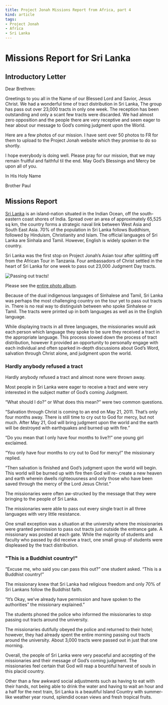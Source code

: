 ```yaml
---
title: Project Jonah Missions Report from Africa, part 4
kind: article
tags:
- Project Jonah
- Africa
- Sri Lanka
---
```

# Missions Report for Sri Lanka

## Introductory Letter

Dear Brethren:

Greetings to you all in the Name of our Blessed Lord and Savior, Jesus
Christ.  We had a wonderful time of tract distribution in Sri Lanka,
The group has pass out over 23,000 tracts in only one week. The reception
has been outstanding and only a scant few tracts were discarded. We had
almost zero opposition and the people there are very receptive and seem
eager to hear about our message to God&rsquo;s coming judgment upon the World.

Here are a few photos of our mission.  I have sent over 50 photos to FR
for them to upload to the Project Jonah website which they promise to
do so shortly.

I hope everybody is doing well. Please pray for our mission, that we
may remain fruitful and faithful til the end. May God&rsquo;s Blessings and
Mercy be upon all of you.

In His Holy Name

Brother Paul

## Missions Report

[Sri Lanka](http://en.wikipedia.org/wiki/Sri_Lanka)
is an island-nation situated in the Indian Ocean, off the
south-eastern coast shores of India. Spread over an area of approximately
65,525 sq km, the country forms a strategic naval link between West Asia
and South East Asia. 70% of the population in Sri Lanka follows Buddhism,
followed by Hinduism, Christianity and Islam. The official languages of
Sri Lanka are Sinhala and Tamil. However, English is widely spoken in
the country.

Sri Lanka was the first stop on Project Jonah’s Asian tour after
splitting off from the African Tour in Tanzania.  Four ambassadors of
Christ settled in the heart of Sri Lanka for one week to pass out 23,000
Judgment Day tracts.

![Passing out tracts](http://www.ebiblefellowship.com/gallery/d/3989-2/SteveScottShri.jpg)!

Please see the [entire photo album](http://www.ebiblefellowship.com/gallery/v/project_jonah/sri_lanka_tract_trip/).

Because of the dual indigenous languages of Sinhalese and Tamil, Sri
Lanka was perhaps the most challenging country on the tour yet to pass
out tracts in.  There is no real way to distinguish between who spoke
Sinhalese or Tamil. The tracts were printed up in both languages as well
as in the English language.

While displaying tracts in all three languages, the missionaries would
ask each person which language they spoke to be sure they received a
tract in the appropriate language.  This process slowed down the process
of tract distribution, however it provided an opportunity to personally
engage with each individual and often sparked in-depth discussions about
God’s Word, salvation through Christ alone, and judgment upon the world.

### Hardly anybody refused a tract

Hardly anybody refused a tract and almost none were thrown away.

Most people in Sri Lanka were eager to receive a tract and were very
interested in the subject matter of God’s coming Judgment.

“What should I do?” or What does this mean?” were two common
questions.

“Salvation through Christ is coming to an end on May 21, 2011. That’s
only four months away. There is still time to cry out to God for mercy,
but not much. After May 21, God will bring judgment upon the world and
the earth will be destroyed with earthquakes and burned up with fire.”

“Do you mean that I only have four months to live?!” one young girl
exclaimed.

“You only have four months to cry out to God for mercy!” the missionary
replied.

“Then salvation is finished and God’s judgment upon the world will
begin. This world will be burned up with fire then God will re- create
a new heaven and earth wherein dwells righteousness and only those who
have been saved through the mercy of the Lord Jesus Christ.”

The missionaries were often aw-strucked by the message that they were
bringing to the people of Sri Lanka.

The missionaries were able to pass out every single tract in all three
languages with very little resistance.

One small exception was a situation at the university where the
missionaries were granted permission to pass out tracts just outside
the entrance gate.  A missionary was posted at each gate. While the
majority of students and faculty who passed by did receive a tract,
one small group of students were displeased by the tract distribution.

### "This is a Buddhist country!"

“Excuse me, who said you can pass this out?” one student
asked. “This is a Buddhist country!”

The missionary knew that Sri Lanka had religious freedom and only 70%
of Sri Lankans follow the Buddhist faith.

“It’s Okay, we’ve already have permission and have spoken to the
authorities” the missionary explained.”

The students phoned the police who informed the missionaries to stop
passing out tracts around the university.

The missionaries dutifully obeyed the police and returned to their hotel;
however, they had already spent the entire morning passing out tracts
around the university. About 3,000 tracts were passed out in just that
one morning.

Overall, the people of Sri Lanka were very peaceful and accepting of
the missionaries and their message of God’s coming judgment. The
missionaries feel certain that God will reap a bountiful harvest of
souls in this placid country.

Other than a few awkward social adjustments such as having to eat with
their hands, not being able to drink the water and having to wait an
hour and a half for the next train, Sri Lanka is a beautiful Island
Country with summer-like weather year round, splendid ocean views and
fresh tropical fruits.

